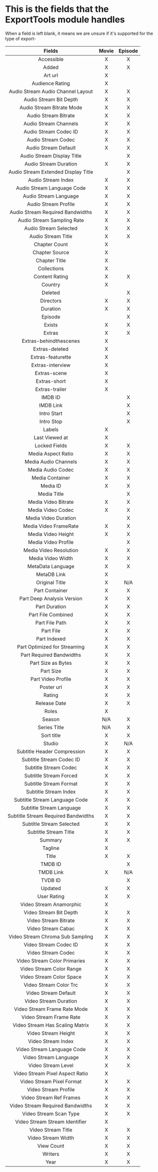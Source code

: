# This is the fields that the ExportTools module handles

When a field is left blank, it means we are unsure if it's supported for the type of export-

| Fields  | Movie | Episode |
| :-------------: | :-------------: | :-------------: |
Accessible|X|X
Added|X|X
Art url|X|
Audience Rating|X|
Audio Stream Audio Channel Layout|X|X
Audio Stream Bit Depth|X|X
Audio Stream Bitrate Mode|X|X
Audio Stream Bitrate|X|X
Audio Stream Channels|X|X
Audio Stream Codec ID|X|X
Audio Stream Codec|X|X
Audio Stream Default|X|X
Audio Stream Display Title||X
Audio Stream Duration|X|X
Audio Stream Extended Display Title||X
Audio Stream Index|X|X
Audio Stream Language Code|X|X
Audio Stream Language|X|X
Audio Stream Profile|X|X
Audio Stream Required Bandwidths|X|X
Audio Stream Sampling Rate|X|X
Audio Stream Selected|X|X
Audio Stream Title|X|X
Chapter Count|X|
Chapter Source|X|
Chapter Title|X|
Collections|X|
Content Rating|X|X
Country|X|
Deleted||X
Directors|X|X
Duration|X|X
Episode||X
Exists|X|X
Extras|X|X
Extras-behindthescenes|X|
Extras-deleted|X|
Extras-featurette|X|
Extras-interview|X|
Extras-scene|X|
Extras-short|X|
Extras-trailer|X|
IMDB ID||X
IMDB Link||X
Intro Start||X
Intro Stop||X
Labels|X|
Last Viewed at|X|
Locked Fields|X|X
Media Aspect Ratio|X|X
Media Audio Channels|X|X
Media Audio Codec|X|X
Media Container|X|X
Media ID|X|X
Media Title||X
Media Video Bitrate|X|X
Media Video Codec|X|X
Media Video Duration||X
Media Video FrameRate|X|X
Media Video Height|X|X
Media Video Profile||X
Media Video Resolution|X|X
Media Video Width|X|X
MetaData Language|X|X
MetaDB Link|X|
Original Title|X|N/A
Part Container|X|X
Part Deep Analysis Version|X|X
Part Duration|X|X
Part File Combined|X|X
Part File Path|X|X
Part File|X|X
Part Indexed|X|X
Part Optimized for Streaming|X|X
Part Required Bandwidths|X|X
Part Size as Bytes|X|X
Part Size|X|X
Part Video Profile|X|X
Poster url|X|X
Rating|X|X
Release Date|X|X
Roles|X|
Season|N/A|X
Series Title|N/A|X
Sort title|X|X
Studio|X|N/A
Subtitle Header Compression|X|X
Subtitle Stream Codec ID|X|X
Subtitle Stream Codec|X|X
Subtitle Stream Forced|X|X
Subtitle Stream Format|X|X
Subtitle Stream Index|X|X
Subtitle Stream Language Code|X|X
Subtitle Stream Language|X|X
Subtitle Stream Required Bandwidths|X|X
Subtitle Stream Selected|X|X
Subtitle Stream Title|X|X
Summary|X|X
Tagline|X|
Title|X|X
TMDB ID||X
TMDB Link|X|N/A
TVDB ID||X
Updated|X|X
User Rating|X|X
Video Stream Anamorphic|X|
Video Stream Bit Depth|X|X
Video Stream Bitrate|X|X
Video Stream Cabac|X|X
Video Stream Chroma Sub Sampling|X|X
Video Stream Codec ID|X|X
Video Stream Codec|X|X
Video Stream Color Primaries|X|X
Video Stream Color Range|X|X
Video Stream Color Space|X|X
Video Stream Color Trc|X|X
Video Stream Default|X|X
Video Stream Duration|X|X
Video Stream Frame Rate Mode|X|X
Video Stream Frame Rate|X|X
Video Stream Has Scaling Matrix|X|X
Video Stream Height|X|X
Video Stream Index|X|X
Video Stream Language Code|X|X
Video Stream Language|X|X
Video Stream Level|X|X
Video Stream Pixel Aspect Ratio|X|
Video Stream Pixel Format|X|X
Video Stream Profile|X|X
Video Stream Ref Frames|X|X
Video Stream Required Bandwidths|X|X
Video Stream Scan Type|X|X
Video Stream Stream Identifier|X|
Video Stream Title|X|X
Video Stream Width|X|X
View Count|X|X
Writers|X|X
Year|X|X


